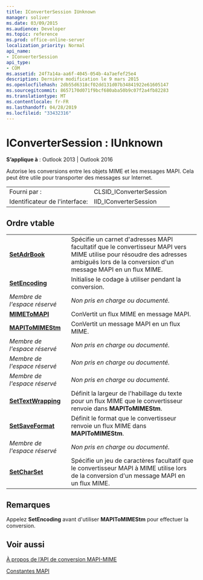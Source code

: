 ```yaml
---
title: IConverterSession IUnknown
manager: soliver
ms.date: 03/09/2015
ms.audience: Developer
ms.topic: reference
ms.prod: office-online-server
localization_priority: Normal
api_name:
- IConverterSession
api_type:
- COM
ms.assetid: 24f7a14a-aa6f-4045-054b-4a7aefef25e4
description: Dernière modification le 9 mars 2015
ms.openlocfilehash: 2db55d6318cf02dd131d07b34841922e61605147
ms.sourcegitcommit: 8657170d071f9bcf680aba50b9c07f2a4fb82283
ms.translationtype: MT
ms.contentlocale: fr-FR
ms.lasthandoff: 04/28/2019
ms.locfileid: "33432316"
---
```

# <a name="iconvertersession--iunknown"></a>IConverterSession : IUnknown

  
  
**S’applique à** : Outlook 2013 | Outlook 2016 
  
Autorise les conversions entre les objets MIME et les messages MAPI. Cela peut être utile pour transporter des messages sur Internet.
  
|||
|:-----|:-----|
|Fourni par :  <br/> |CLSID_IConverterSession  <br/> |
|Identificateur de l'interface:  <br/> |IID_IConverterSession  <br/> |
   
## <a name="vtable-order"></a>Ordre vtable

|||
|:-----|:-----|
|**[SetAdrBook](iconvertersession-setadrbook.md)** <br/> |Spécifie un carnet d'adresses MAPI facultatif que le convertisseur MAPI vers MIME utilise pour résoudre des adresses ambiguës lors de la conversion d'un message MAPI en un flux MIME.  <br/> |
|**[SetEncoding](iconvertersession-setencoding.md)** <br/> |Initialise le codage à utiliser pendant la conversion.  <br/> |
| *Membre de l'espace réservé*  <br/> | *Non pris en charge ou documenté.*  <br/> |
|**[MIMEToMAPI](iconvertersession-mimetomapi.md)** <br/> |ConVertit un flux MIME en message MAPI.  <br/> |
|**[MAPIToMIMEStm](iconvertersession-mapitomimestm.md)** <br/> |ConVertit un message MAPI en un flux MIME.  <br/> |
| *Membre de l'espace réservé*  <br/> | *Non pris en charge ou documenté.*  <br/> |
| *Membre de l'espace réservé*  <br/> | *Non pris en charge ou documenté.*  <br/> |
| *Membre de l'espace réservé*  <br/> | *Non pris en charge ou documenté.*  <br/> |
|**[SetTextWrapping](iconvertersession-settextwrapping.md)** <br/> |Définit la largeur de l'habillage du texte pour un flux MIME que le convertisseur renvoie dans **MAPIToMIMEStm**.  <br/> |
|**[SetSaveFormat](iconvertersession-setsaveformat.md)** <br/> |Définit le format que le convertisseur renvoie un flux MIME dans **MAPIToMIMEStm**.  <br/> |
| *Membre de l'espace réservé*  <br/> | *Non pris en charge ou documenté.*  <br/> |
|**[SetCharSet](iconvertersession-setcharset.md)** <br/> |Spécifie un jeu de caractères facultatif que le convertisseur MAPI à MIME utilise lors de la conversion d'un message MAPI en un flux MIME.  <br/> |
   
## <a name="remarks"></a>Remarques

Appelez **SetEncoding** avant d'utiliser **MAPIToMIMEStm** pour effectuer la conversion. 
  
## <a name="see-also"></a>Voir aussi



[À propos de l’API de conversion MAPI-MIME](about-the-mapi-mime-conversion-api.md)
  
[Constantes MAPI](mapi-constants.md)

